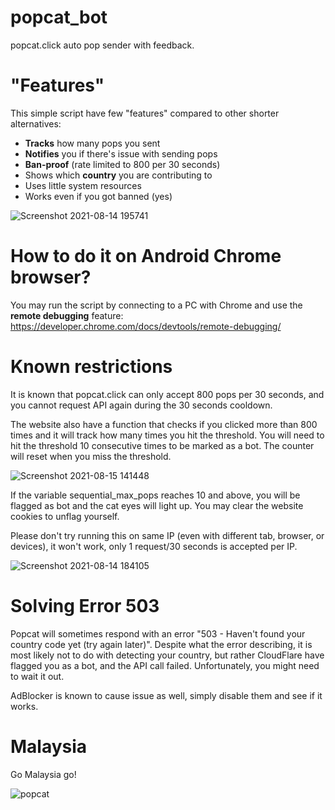 # popcat_bot
popcat.click auto pop sender with feedback.

# "Features"
This simple script have few "features" compared to other shorter alternatives:
* **Tracks** how many pops you sent
* **Notifies** you if there's issue with sending pops
* **Ban-proof** (rate limited to 800 per 30 seconds)
* Shows which **country** you are contributing to
* Uses little system resources
* Works even if you got banned (yes)

![Screenshot 2021-08-14 195741](https://user-images.githubusercontent.com/14260598/129445599-00568de9-1def-4540-9506-0957ae2c1ea4.png)


# How to do it on Android Chrome browser?
You may run the script by connecting to a PC with Chrome and use the **remote debugging** feature:
https://developer.chrome.com/docs/devtools/remote-debugging/

# Known restrictions
It is known that popcat.click can only accept 800 pops per 30 seconds, and you cannot request API again during the 30 seconds cooldown. 

The website also have a function that checks if you clicked more than 800 times and it will track how many times you hit the threshold. You will need to hit the threshold 10 consecutive times to be marked as a bot. The counter will reset when you miss the threshold.

![Screenshot 2021-08-15 141448](https://user-images.githubusercontent.com/14260598/129469081-6dbda7c2-c5cb-46b1-8c11-0dc1601ae84d.png)

If the variable sequential_max_pops reaches 10 and above, you will be flagged as bot and the cat eyes will light up. 
You may clear the website cookies to unflag yourself.

Please don't try running this on same IP (even with different tab, browser, or devices), it won't work, only 1 request/30 seconds is accepted per IP.

![Screenshot 2021-08-14 184105](https://user-images.githubusercontent.com/14260598/129443727-7e95a17c-06b9-49e7-894b-2d2da5ff8a25.png)


# Solving Error 503
Popcat will sometimes respond with an error "503 - Haven't found your country code yet (try again later)". Despite what the error describing, it is most likely not to do with detecting your country, but rather CloudFlare have flagged you as a bot, and the API call failed. Unfortunately, you might need to wait it out.

AdBlocker is known to cause issue as well, simply disable them and see if it works.

# Malaysia
Go Malaysia go!

![popcat](https://user-images.githubusercontent.com/14260598/129445411-15ce2b1c-5402-4ba4-9322-72512731fe8e.gif)

